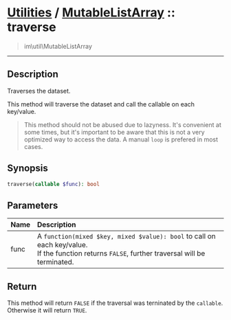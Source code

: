 # [Utilities](util.md) / [MutableListArray](util-MutableListArray.md) :: traverse
 > im\util\MutableListArray
____

## Description
Traverses the dataset.

This method will traverse the dataset and call the
callable on each key/value.

 > This method should not be abused due to lazyness. It's convenient at some times, but it's important to be aware that this is not a very optimized way to access the data. A manual `loop` is prefered in most cases.  

## Synopsis
```php
traverse(callable $func): bool
```

## Parameters
| Name | Description |
| :--- | :---------- |
| func | A `function(mixed $key, mixed $value): bool` to call on each key/value.<br />If the function returns `FALSE`, further traversal will be terminated. |

## Return
This method will return `FALSE` if the traversal was terninated by the `callable`.
Otherwise it will return `TRUE`.

